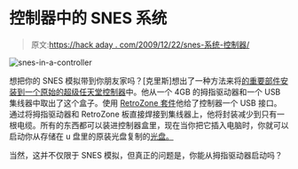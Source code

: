 # 控制器中的 SNES 系统

> 原文:[https://hack aday . com/2009/12/22/snes-系统-控制器/](https://hackaday.com/2009/12/22/snes-system-in-the-controller/)

![](../Images/91641e0c13e917aa97779f4ab18a262d.png "snes-in-a-controller")

想把你的 SNES 模拟带到你朋友家吗？[克里斯]想出了一种方法来将[的重要部件安装到一个原始的超级任天堂控制器](http://forums.benheck.com/viewtopic.php?t=35526)中。他从一个 4GB 的拇指驱动器和一个 USB 集线器中取出了这个盒子。使用 [RetroZone 套件](http://www.retrousb.com/index.php?cPath=25)他给了控制器一个 USB 接口。通过将拇指驱动器和 RetroZone 板直接焊接到集线器上，他将封装减少到只有一根电缆。所有的东西都可以装进控制器盒里，现在当你把它插入电脑时，你就可以启动你从存储在 u 盘里的原装光盘复制的[光盘。](http://hackaday.com/2009/06/19/usb-reader-for-snes-game-carts/)

当然，这并不仅限于 SNES 模拟，但真正的问题是，你能从拇指驱动器启动吗？